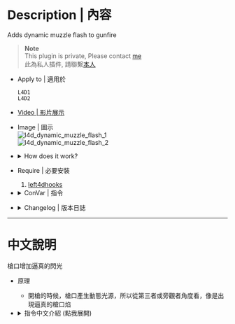 # Description | 內容
Adds dynamic muzzle flash to gunfire

> __Note__ <br/>
This plugin is private, Please contact [me](/#私人插件列表-private-plugins-list)<br/>
此為私人插件, 請聯繫[本人](/#私人插件列表-private-plugins-list)

* Apply to | 適用於
	```
	L4D1
	L4D2
	```

* [Video | 影片展示](https://youtu.be/wlI10amIbW4)

* Image | 圖示
	<br/>![l4d_dynamic_muzzle_flash_1](image/l4d_dynamic_muzzle_flash_1.jpg)
	<br/>![l4d_dynamic_muzzle_flash_2](image/l4d_dynamic_muzzle_flash_2.jpg)

* <details><summary>How does it work?</summary>

	* Give mzzle flash when gun fire
	* Everyone can see including teammates and spectators
</Chargedetails>

* Require | 必要安裝
	1. [left4dhooks](https://forums.alliedmods.net/showthread.php?t=321696)

* <details><summary>ConVar | 指令</summary>

	* cfg/sourcemod/l4d_dynamic_muzzle_flash.cfg
		```php
		// 0=Plugin off, 1=Plugin on.
		l4d_dynamic_muzzle_flash_allow "1"

		// Turn on the plugin in these game modes, separate by commas (no spaces). (Empty = all).
		l4d_dynamic_muzzle_flash_modes ""

		// Turn off the plugin in these game modes, separate by commas (no spaces). (Empty = none).
		l4d_dynamic_muzzle_flash_modes_off ""

		// Turn on the plugin in these game modes. 0=All, 1=Coop, 2=Survival, 4=Versus, 8=Scavenge. Add numbers together.
		l4d_dynamic_muzzle_flash_modes_tog "0"

		// 0=No, 1=Allow bots to have dynamic lights.
		l4d_dynamic_muzzle_bots "0"

		// Brightness of the light. [1-255]
		l4d_dynamic_muzzle_flash_bright "255.0"

		// The light color. Three values between 0-255 separated by spaces. RGB Color255 - Red Green Blue.
		l4d_dynamic_muzzle_flash_color "250 150 30"

		// Distance the light shines before not lighting up.
		l4d_dynamic_muzzle_flash_distance "30"

		// 0=Show the dynamic light to all players. 1=Hide the dynamic light so only other players can see it. 2=Only show to the owner.
		l4d_dynamic_muzzle_flash_hide "0"

		// 0=Trace directly to where they are aiming. 1=Trace hull to detect nearby entities.
		l4d_dynamic_muzzle_flash_hull "1"

		// The light will disappear after this many seconds.
		l4d_dynamic_muzzle_flash_time "0.1"

		// 0=Off. Probability to change the brightness of the light. [1-100]
		l4d_dynamic_muzzle_flash_Chance "50"

		// The maximum brightness of the light when the brightness is changed. [1-255]
		l4d_dynamic_muzzle_flash_bright_max "200"

		// The minimum brightness of the light when the brightness is changed. [1-255]
		l4d_dynamic_muzzle_flash_bright_min "127"

		// (L4D2) Empty string to allow all. Allow these weapon IDs being used in this plugin, separate by commas (no spaces). See plugin source code for more details.
		// "weapon_pistol",						1
		// "weapon_smg",						2
		// "weapon_pumpshotgun",				3
		// "weapon_autoshotgun",				4
		// "weapon_rifle",						5
		// "weapon_hunting_rifle",				6
		// "weapon_smg_silenced",				7
		// "weapon_shotgun_chrome",				8
		// "weapon_rifle_desert",				9
		// "weapon_sniper_military",			10
		// "weapon_shotgun_spas",				11
		// "weapon_grenade_launcher",			12
		// "weapon_rifle_ak47",					13
		// "weapon_pistol_magnum",				14
		// "weapon_smg_mp5",					15
		// "weapon_rifle_sg552",				16
		// "weapon_sniper_awp",					17
		// "weapon_sniper_scout",				18
		// "weapon_rifle_m60",					19
		l4d_dynamic_muzzle_flash_weapons "1,2,3,4,5,6,7,8,9,10,11,12,13,14,15,16,17,18,19"

		// (L4D1) Empty string to allow all. Allow these weapon IDs being used in this plugin, separate by commas (no spaces). See plugin source code for more details.
		// weapon_pistol",						1
		// weapon_smg",							2
		// weapon_pumpshotgun",					3
		// weapon_autoshotgun",					4
		// weapon_rifle",						5
		// weapon_hunting_rifle",				6
		l4d_dynamic_muzzle_flash_weapons "1,2,3,4,5,6"
		```
</details>

* <details><summary>Changelog | 版本日誌</summary>

	* v1.0h (2022-11-17)
		* Remake code.
		* Add convars to allow specified weapons
		* Probability to change the brightness of the light

	* Credit
		* Original: [Fork of sereky's Dynamic Muzzle Flash](https://forums.alliedmods.net/showpost.php?p=1765869&postcount=6)
</details>

- - - -
# 中文說明
槍口增加逼真的閃光

* 原理
	* 開槍的時候，槍口產生動態光源，所以從第三者或旁觀者角度看，像是出現逼真的槍口焰

* <details><summary>指令中文介紹 (點我展開)</summary>

	* cfg/sourcemod/l4d_dynamic_muzzle_flash.cfg
		```php
		// 0=關閉插件, 1=啟動插件
		l4d_dynamic_muzzle_flash_allow "1"

		// 什麼模式下啟動此插件, 逗號區隔 (無空白). (留白 = 所有模式)
		l4d_dynamic_muzzle_flash_modes ""

		// 什麼模式下關閉此插件, 逗號區隔 (無空白). (留白 = 無)
		l4d_dynamic_muzzle_flash_modes_off ""

		// 什麼模式下啟動此插件. 0=所有模式, 1=戰役, 2=生存, 4=對抗, 8=清道夫. 請將數字相加起來
		l4d_dynamic_muzzle_flash_modes_tog "0"

		// 為1時，允許Bots開槍也有動態光源
		l4d_dynamic_muzzle_bots "0"

		// 動態光源的亮度 [1-255]
		l4d_dynamic_muzzle_flash_bright "255.0"

		// 動態光源的顏色，填入RGB三色 (三個數值介於0~255，需要空格)
		l4d_dynamic_muzzle_flash_color "250 150 30"

		// 動態光源的亮度範圍
		l4d_dynamic_muzzle_flash_distance "30"

		// 0=所有玩家看得到動態光源. 1=自己看不到自己開槍的動態光源，但別人都能看到. 2=只有自己能看到自己開槍的動態光源
		l4d_dynamic_muzzle_flash_hide "0"

		// 0=準心指到哪就到哪發出動態光源. 1=偵測玩家準心附近的物件給予良好的動態光源效果
		l4d_dynamic_muzzle_flash_hull "1"

		// 開槍時，動態光源只會出現0.1秒
		l4d_dynamic_muzzle_flash_time "0.1"

		// 有一定的機率隨機改變動態光源的亮度 [1-100] (0=關閉這項功能)
		l4d_dynamic_muzzle_flash_Chance "50"

		// 隨機改變動態光源的最小亮度 [1-255]
		l4d_dynamic_muzzle_flash_bright_max "200"

		// 隨機改變動態光源的最大亮度 [1-255]
		l4d_dynamic_muzzle_flash_bright_min "127"

		// (L4D2) 空=允許全武器. 填入武器的ID，只允許這些武器可以開槍發出動態光源, 逗號分隔（不須空格）. 請打開源碼查看武器的ID列表
		// "weapon_pistol",						1
		// "weapon_smg",						2
		// "weapon_pumpshotgun",				3
		// "weapon_autoshotgun",				4
		// "weapon_rifle",						5
		// "weapon_hunting_rifle",				6
		// "weapon_smg_silenced",				7
		// "weapon_shotgun_chrome",				8
		// "weapon_rifle_desert",				9
		// "weapon_sniper_military",			10
		// "weapon_shotgun_spas",				11
		// "weapon_grenade_launcher",			12
		// "weapon_rifle_ak47",					13
		// "weapon_pistol_magnum",				14
		// "weapon_smg_mp5",					15
		// "weapon_rifle_sg552",				16
		// "weapon_sniper_awp",					17
		// "weapon_sniper_scout",				18
		// "weapon_rifle_m60",					19
		l4d_dynamic_muzzle_flash_weapons "1,2,3,4,5,6,7,8,9,10,11,12,13,14,15,16,17,18,19"

		// (L4D1) 空=允許全武器. 填入武器的ID，只允許這些武器可以開槍發出動態光源, 逗號分隔（不須空格）. 請打開源碼查看武器的ID列表
		// weapon_pistol",						1
		// weapon_smg",							2
		// weapon_pumpshotgun",					3
		// weapon_autoshotgun",					4
		// weapon_rifle",						5
		// weapon_hunting_rifle",				6
		l4d_dynamic_muzzle_flash_weapons "1,2,3,4,5,6"
		```
</details>
